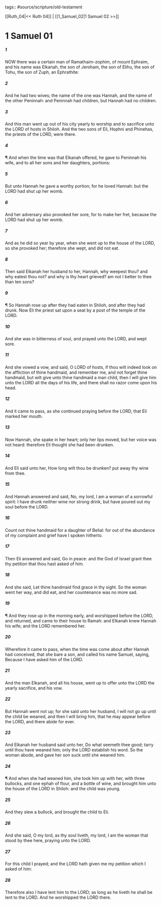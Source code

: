 tags:: #source/scripture/old-testament

[[Ruth_04|<< Ruth 04]] | [[1_Samuel_02|1 Samuel 02 >>]]

# 1 Samuel 01

##### 1

NOW there was a certain man of Ramathaim-zophim, of mount Ephraim, and his name was Elkanah, the son of Jeroham, the son of Elihu, the son of Tohu, the son of Zuph, an Ephrathite:

##### 2

And he had two wives; the name of the one was Hannah, and the name of the other Peninnah: and Peninnah had children, but Hannah had no children.

##### 3

And this man went up out of his city yearly to worship and to sacrifice unto the LORD of hosts in Shiloh. And the two sons of Eli, Hophni and Phinehas, the priests of the LORD, were there.

##### 4

¶ And when the time was that Elkanah offered, he gave to Peninnah his wife, and to all her sons and her daughters, portions:

##### 5

But unto Hannah he gave a worthy portion; for he loved Hannah: but the LORD had shut up her womb.

##### 6

And her adversary also provoked her sore, for to make her fret, because the LORD had shut up her womb.

##### 7

And as he did so year by year, when she went up to the house of the LORD, so she provoked her; therefore she wept, and did not eat.

##### 8

Then said Elkanah her husband to her, Hannah, why weepest thou? and why eatest thou not? and why is thy heart grieved? am not I better to thee than ten sons?

##### 9

¶ So Hannah rose up after they had eaten in Shiloh, and after they had drunk. Now Eli the priest sat upon a seat by a post of the temple of the LORD.

##### 10

And she was in bitterness of soul, and prayed unto the LORD, and wept sore.

##### 11

And she vowed a vow, and said, O LORD of hosts, if thou wilt indeed look on the affliction of thine handmaid, and remember me, and not forget thine handmaid, but wilt give unto thine handmaid a man child, then I will give him unto the LORD all the days of his life, and there shall no razor come upon his head.

##### 12

And it came to pass, as she continued praying before the LORD, that Eli marked her mouth.

##### 13

Now Hannah, she spake in her heart; only her lips moved, but her voice was not heard: therefore Eli thought she had been drunken.

##### 14

And Eli said unto her, How long wilt thou be drunken? put away thy wine from thee.

##### 15

And Hannah answered and said, No, my lord, I am a woman of a sorrowful spirit: I have drunk neither wine nor strong drink, but have poured out my soul before the LORD.

##### 16

Count not thine handmaid for a daughter of Belial: for out of the abundance of my complaint and grief have I spoken hitherto.

##### 17

Then Eli answered and said, Go in peace: and the God of Israel grant thee thy petition that thou hast asked of him.

##### 18

And she said, Let thine handmaid find grace in thy sight. So the woman went her way, and did eat, and her countenance was no more sad.

##### 19

¶ And they rose up in the morning early, and worshipped before the LORD, and returned, and came to their house to Ramah: and Elkanah knew Hannah his wife; and the LORD remembered her.

##### 20

Wherefore it came to pass, when the time was come about after Hannah had conceived, that she bare a son, and called his name Samuel, saying, Because I have asked him of the LORD.

##### 21

And the man Elkanah, and all his house, went up to offer unto the LORD the yearly sacrifice, and his vow.

##### 22

But Hannah went not up; for she said unto her husband, I will not go up until the child be weaned, and then I will bring him, that he may appear before the LORD, and there abide for ever.

##### 23

And Elkanah her husband said unto her, Do what seemeth thee good; tarry until thou have weaned him; only the LORD establish his word. So the woman abode, and gave her son suck until she weaned him.

##### 24

¶ And when she had weaned him, she took him up with her, with three bullocks, and one ephah of flour, and a bottle of wine, and brought him unto the house of the LORD in Shiloh: and the child was young.

##### 25

And they slew a bullock, and brought the child to Eli.

##### 26

And she said, O my lord, as thy soul liveth, my lord, I am the woman that stood by thee here, praying unto the LORD.

##### 27

For this child I prayed; and the LORD hath given me my petition which I asked of him:

##### 28

Therefore also I have lent him to the LORD; as long as he liveth he shall be lent to the LORD. And he worshipped the LORD there.
